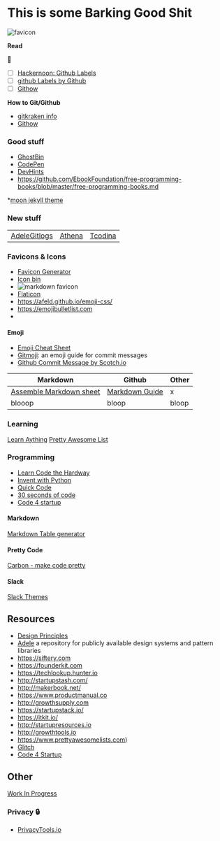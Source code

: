 # This is some Barking Good Shit
![favicon](https://avatars1.githubusercontent.com/u/37028298?s=200&v=4)

**Read** 

:green_book:
- [ ] [Hackernoon: Github Labels](https://hackernoon.com/github-labels-and-emojis-%EF%B8%8F%EF%B8%8F-9d5c351344bb)
- [ ] [github Labels by Github](https://help.github.com/articles/creating-a-label/)
- [ ] [Githow](https://githowto.com)

**How to Git/Github**
* [gitkraken info](https://support.gitkraken.com/working-with-commits/staging)
* [Githow](https://githowto.com)

### Good stuff
* [GhostBin](https://ghostbin.com)
* [CodePen](https://codepen.io)
* [DevHints](https://devhints.io/)
* https://github.com/EbookFoundation/free-programming-books/blob/master/free-programming-books.md

*[moon jekyll theme](https://taylantatli.github.io/Moon/moon-theme/)
### New stuff
|   |   |   |
|---|---|---|
|[Adele](https://adele.uxpin.com)[Gitlogs](https://www.gitlogs.com/awesome-topics)|[Athena](https://www.athena.cool/#)|[Tcodina](https://tcodina.com/exp/todo)|(spaceship-prompt)[https://denysdovhan.com/spaceship-prompt/]|[gh-emoji](https://zzarcon.github.io/gh-emoji/)|[Github Commit Emoji](https://gitmoji.carloscuesta.me)|[emoji css](https://afeld.github.io/emoji-css/)|

### Favicons & Icons
* [Favicon Generator](https://realfavicongenerator.net)
* [Icon bin](https://iconbin.com)
* ![markdown favicon](https://raw.githubusercontent.com/mattcone/markdown-guide/master/favicon.ico)
* [Flaticon](https://www.flaticon.com)
* https://afeld.github.io/emoji-css/
* https://emojibulletlist.com
* 

#### Emoji
* [Emoji Cheat Sheet](https://www.webpagefx.com/tools/emoji-cheat-sheet/)
* [Gitmoji](https://gitmoji.carloscuesta.me/): an emoji guide for commit messages
* [Github Commit Message by Scotch.io](https://scotch.io/bar-talk/emoji-icons-in-github-commit-messages)

|Markdown|Github|Other|
|---|---|---|
|[Assemble Markdown sheet](http://assemble.io/docs/Cheatsheet-Markdown.html)|[Markdown Guide](https://www.markdownguide.org)|x|
|blooop|bloop|bloop|


### Learning
[Learn Aything](https://learn-anything.xyz)
[Pretty Awesome List](https://www.prettyawesomelists.com)

### Programming
* [Learn Code the Hardway](https://learncodethehardway.org/)
* [Invent with Python](http://inventwithpython.com)
* [Quick Code](http://www.quickcode.co)
* [30 seconds of code](https://30secondsofcode.org)
* [Code 4 startup](http://www.quickcode.co)

#### Markdown
[Markdown Table generator](http://www.tablesgenerator.com/markdown_tables#)


#### Pretty Code 
[Carbon - make code pretty](https://carbon.now.sh)

#### Slack
[Slack Themes](http://slackthemes.net)

## Resources
* [Design Principles](https://principles.design)
* [Adele](https://adele.uxpin.com/) a repository for publicly available design systems and pattern libraries
* https://siftery.com
* https://founderkit.com
* https://techlookup.hunter.io
* http://startupstash.com/
* http://makerbook.net/
* https://www.productmanual.co
* http://growthsupply.com
* https://startupstack.io/
* https://itkit.io/
* http://startupresources.io
* http://growthtools.io
* https://www.prettyawesomelists.com)
* [Glitch](https://glitch.com/)
* [Code 4 Startup](https://code4startup.com/) 

## Other
[Work In Progress](https://wip.chat)

### Privacy :lock:
* [PrivacyTools.io](https://www.privacytools.io)
